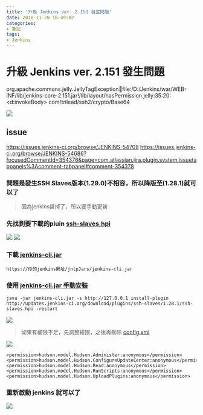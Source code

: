 ```yaml
---
title: '升級 Jenkins ver. 2.151 發生問題'
date: 2018-11-20 16:49:02
categories: 
- 筆記
tags: 
- Jenkins
---
```

# 升級 Jenkins ver. 2.151 發生問題

org.apache.commons.jelly.JellyTagException:jar:file:/D:/Jenkins/war/WEB-INF/lib/jenkins-core-2.151.jar!/lib/layout/hasPermission.jelly:35:20: <d:invokeBody> com/trilead/ssh2/crypto/Base64

![](https://i.imgur.com/1H5x5TZ.png)

## issue

https://issues.jenkins-ci.org/browse/JENKINS-54708
https://issues.jenkins-ci.org/browse/JENKINS-54686?focusedCommentId=354378&page=com.atlassian.jira.plugin.system.issuetabpanels%3Acomment-tabpanel#comment-354378

### 問題是發生SSH Slaves版本(1.29.0)不相容，所以降版至(1.28.1)就可以了
>因為jenkins掛掉了，所以要手動更新

### 先找到要下載的pluin [ssh-slaves.hpi](http://updates.jenkins-ci.org/download/plugins/)

![](https://i.imgur.com/MN9ATxE.png)
![](https://i.imgur.com/7DDIV6T.png)


### 下載 [jenkins-cli.jar](https://wiki.jenkins.io/display/JENKINS/Jenkins+CLI)
```
https://你的jenkins網址/jnlpJars/jenkins-cli.jar
```

### 使用 [jenkins-cli.jar 手動安裝](https://jenkins.io/doc/book/managing/plugins/#install-with-cli)

```
java -jar jenkins-cli.jar -s http://127.0.0.1 install-plugin http://updates.jenkins-ci.org/download/plugins/ssh-slaves/1.28.1/ssh-slaves.hpi -restart
```

![](https://i.imgur.com/UZkX9KM.png)


> 如果有權限不足，先調整權限，之後再刪除 [config.xml](https://blog.csdn.net/myNameIssls/article/details/70227838)

![](https://i.imgur.com/k9IF6yL.png)


```
<permission>hudson.model.Hudson.Administer:anonymous</permission>
<permission>hudson.model.Hudson.ConfigureUpdateCenter:anonymous</permission>
<permission>hudson.model.Hudson.Read:anonymous</permission>
<permission>hudson.model.Hudson.RunScripts:anonymous</permission>
<permission>hudson.model.Hudson.UploadPlugins:anonymous</permission>
```
### 重新啟動 jenkins 就可以了

![](https://i.imgur.com/WSE6PIE.png)

